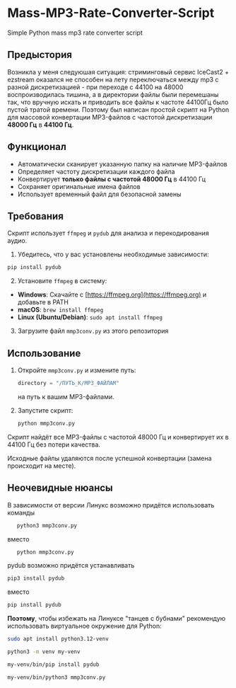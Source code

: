 # Mass-MP3-Rate-Converter-Script
Simple Python mass mp3 rate converter script

## Предыстория
Возникла у меня следуюшая ситуация: стриминговый сервис IceCast2 + ezstream оказался не способен на лету переключаться между mp3 с разной дискретизацией - при переходе с 44100 на 48000 воспроизводилась тишина, а в директории файлы были перемешаны так, что вручную искать и приводить все файлы к частоте 44100Гц было пустой тратой времени. Поэтому был написан простой скрипт на Python для массовой конвертации MP3-файлов с частотой дискретизации **48000 Гц** в **44100 Гц**.

## Функционал

- Автоматически сканирует указанную папку на наличие MP3-файлов
- Определяет частоту дискретизации каждого файла
- Конвертирует **только файлы с частотой 48000 Гц** в 44100 Гц
- Сохраняет оригинальные имена файлов
- Использует временный файл для безопасной замены

## Требования

Скрипт использует `ffmpeg` и `pydub` для анализа и перекодирования аудио. 

1. Убедитесь, что у вас установлены необходимые зависимости:

```bash
pip install pydub
```

2. Установите `ffmpeg` в систему:

- **Windows**: Скачайте с [https://ffmpeg.org](https://ffmpeg.org) и добавьте в PATH
- **macOS**: `brew install ffmpeg`
- **Linux (Ubuntu/Debian)**: `sudo apt install ffmpeg`


3. Загрузите файл  `mmp3conv.py` из этого репозитория
   

## Использование

1. Откройте `mmp3conv.py` и измените путь:
   ```python
   directory = "/ПУТЬ_К/MP3_ФАЙЛАМ"
   ```
   на путь к вашим MP3-файлами.

2. Запустите скрипт:
   ```bash
   python mmp3conv.py
   ```

Скрипт найдёт все MP3-файлы с частотой 48000 Гц и конвертирует их в 44100 Гц без потери качества.

Исходные файлы удаляются после успешной конвертации (замена происходит на месте).

## Неочевидные нюансы

В зависимости от версии Линукс возможно придётся использовать команды
```bash
   python3 mmp3conv.py
   ```

вместо

```bash
   python mmp3conv.py
   ```

pydub возможно придётся устанавливать 

```bash
pip3 install pydub
```

вместо 

```bash
pip install pydub
```

**Поэтому**, чтобы избежать на Линуксе "танцев с бубнами" рекомендую использовать виртуальное окружение для Python:

```bash
sudo apt install python3.12-venv

python3 -m venv my-venv

my-venv/bin/pip install pydub

my-venv/bin/python3 mmp3conv.py
```
